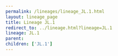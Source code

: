 ```yaml
---
permalink: /lineages/lineage_JL.1.html
layout: lineage_page
title: Lineage JL.1
redirect_to: ../lineage.html?lineage=JL.1
lineage: JL.1
parent: 
children: ['JL.1']
---
```

